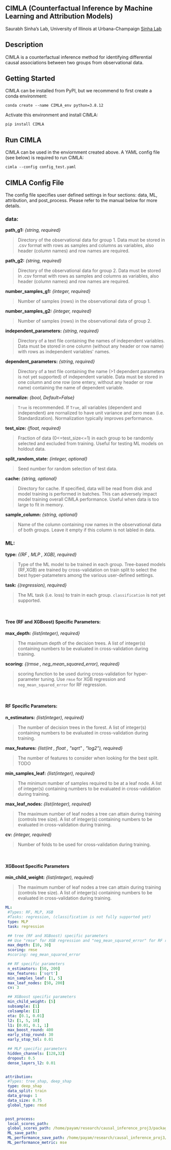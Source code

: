## CIMLA (Counterfactual Inference by Machine Learning and Attribution Models)
Saurabh Sinha’s Lab, University of Illinois at Urbana-Champaign [Sinha Lab](https://www.sinhalab.net/sinha-s-home)

## Description
CIMLA is a counterfactual inference method for identifying differential causal associations between two groups from observational data.

## Getting Started
CIMLA can be installed from PyPI, but we recommend to first create a conda environment:

```conda create --name CIMLA_env python=3.8.12```

Activate this environment and install CIMLA:

```pip install CIMLA```

## Run CIMLA
CIMLA can be used in the enviornment created above. A YAML config file (see below) is required to run CIMLA:

```cimla --config config_test.yaml```

## CIMLA Config File
The config file specifies user defined settings in four sections: data, ML, attribution, and post_process. Please refer to the manual below for more details.

### data:
**path_g1:** *{string, required}* 
> Directory of the observational data for group 1. Data must be stored in .csv format with rows as samples and columns as variables, also header (column names) and row names are required. 

**path_g2:** *{string, required}* 
> Directory of the observational data for group 2. Data must be stored in .csv format with rows as samples and columns as variables, also header (column names) and row names are required. 

**number_samples_g1:** *{integer, required}* 
> Number of samples (rows) in the observational data of group 1.

**number_samples_g2:** *{integer, required}* 
> Number of samples (rows) in the observational data of group 2.

**independent_parameters:** *{string, required}* 
> Directory of a text file containing the names of independent variables. Data must be stored in one column (without any header or row name) with rows as independent variables' names.

**dependent_parameters:** *{string, required}* 
> Directory of a text file containing the name (>1 dependent parametera is not yet supported) of independent variable. Data must be stored in one column and one row (one entery, without any header or row name) containing the name of dependent variable.

**normalize:** *{bool, Default=False}*
> `True` is recommended. If `True`, all variables (dependent and independent) are nornalized to have unit variance and zero mean (i.e. Standardization). Normalization typically improves performance.

**test_size:** *{float, required}*
> Fraction of data (0<=test_size<=1) in each group to be randomly selected and excluded from training. Useful for testing ML models on holdout data.

**split_random_state:** *{integer, optional}*
> Seed number for random selection of test data.

**cache:** *{string, optional}*
> Directory for cache. If specified, data will be read from disk and model training is performed in batches. This can adversely impact model training overall CIMLA performance. Useful when data is too large to fit in memory. 

**sample_column:** *{string, optional}*
> Name of the column containing row names in the observational data of both groups. Leave it empty if this column is not labled in data.

### ML:
**type:** *{(RF , MLP , XGB), required}*
> Type of the ML model to be trained in each group. Tree-based models (RF,XGB) are trained by cross-validation on train split to select the best hyper-patameters among the various user-defined settings. 

**task:** *{(regression), required}*
> The ML task (i.e. loss) to train in each group. `classification` is not yet supported.

<br>

#### Tree (RF and XGBoost) Specific Parameters:
**max_depth:** *{list(integer), required}*
> The maximum depth of the decision trees. A list of integer(s) containing numbers to be evaluated in cross-validation during training. 

**scoring:** *{(rmse , neg_mean_squared_error), required}*
> scoring function to be used during cross-validation for hyper-parameter tuning. Use `rmse` for XGB regression and `neg_mean_squared_error` for RF regression.

<br>

#### RF Specific Parameters:
**n_estimators:** *{list(integer), required}*
> The number of decision trees in the forest. A list of integer(s) containing numbers to be evaluated in cross-validation during training. 

**max_features:** *{list(int , float , "sqrt" , "log2"), required}*
> The number of features to consider when looking for the best split. TODO

**min_samples_leaf:** *{list(integer), required}*
> The minimum number of samples required to be at a leaf node. A list of integer(s) containing numbers to be evaluated in cross-validation during training.

**max_leaf_nodes:** *{list(integer), required}*
> The maximum number of leaf nodes a tree can attain during training (controls tree size). A list of integer(s) containing numbers to be evaluated in cross-validation during training.

**cv:** *{integer, required}*
> Number of folds to be used for cross-validation during training. 

<br>

#### XGBoost Specific Parameters

**min_child_weight:** *{list(integer), required}*
> The maximum number of leaf nodes a tree can attain during training (controls tree size). A list of integer(s) containing numbers to be evaluated in cross-validation during training.




```yaml
ML:
 #Types: RF, MLP, XGB
 #Tasks: regression, (classification is not fully supported yet)
 type: MLP
 task: regression

 ## tree (RF and XGBoost) specific parameters
 ## Use "rmse" for XGB regression and "neg_mean_squared_error" for RF regression
 max_depth: [10, 30]
 scoring: rmse
 #scoring: neg_mean_squared_error

 ## RF specific parameters
 n_estimators: [50, 200]
 max_features: ['sqrt']
 min_samples_leaf: [1, 5]
 max_leaf_nodes: [50, 200]
 cv: 3

 ## XGBoost specific parameters
 min_child_weight: [5]
 subsample: [1]
 colsample: [1]
 eta: [0.1, 0.01]
 l2: [1, 5, 10]
 l1: [0.01, 0.1, 1]
 max_boost_round: 400
 early_stop_round: 30
 early_stop_tol: 0.01

 ## MLP specific parameters
 hidden_channels: [128,32]
 dropout: 0.5
 dense_layers_l2: 0.01


attribution:
 #Types: tree_shap, deep_shap
 type: deep_shap
 data_split: train
 data_group: 1
 data_size: 0.75
 global_type: rmsd


post_process:
 local_scores_path:
 global_scores_path: /home/payam/research/causal_inference_proj3/package_tests/src/github/test/out
 ML_save_path:
 ML_performance_save_path: /home/payam/research/causal_inference_proj3/package_tests/src/github/test/out
 ML_performance_metric: mse

```





